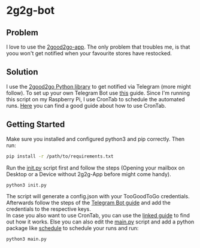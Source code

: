 # 2g2g-bot

## Problem

I love to use the [2good2go-app](https://toogoodtogo.com/en-us). The only problem that troubles me, is that yoou won't get notified when your favourite stores have restocked.

## Solution

I use the [2good2go Python library](https://pypi.org/project/tgtg/) to get notified via Telegram (more might follow).
To set up your own Telegram Bot use [this](https://medium.com/@ManHay_Hong/how-to-create-a-telegram-bot-and-send-messages-with-python-4cf314d9fa3e) guide.
Since I'm running this script on my Raspberry Pi, I use CronTab to schedule the automated runs. [Here](https://towardsdatascience.com/how-to-schedule-python-scripts-with-cron-the-only-guide-youll-ever-need-deea2df63b4e) you can find a good guide about how to use CronTab.

## Getting Started

Make sure you installed and configured python3 and pip correctly.
Then run:
```sh
pip install -r /path/to/requirements.txt
```

Run the [init.py](init.py) script first and follow the steps (Opening your mailbox on Desktop or a Device without 2g2g-App before might come handy).
```sh
python3 init.py
```

The script will generate a config.json with your TooGoodToGo credentials.
Afterwards follow the steps of the [Telegram Bot guide](ttps://medium.com/@ManHay_Hong/how-to-create-a-telegram-bot-and-send-messages-with-python-4cf314d9fa3e) and add the credentials to the respective keys.  
In case you also want to use CronTab, you can use the [linked guide](https://towardsdatascience.com/how-to-schedule-python-scripts-with-cron-the-only-guide-youll-ever-need-deea2df63b4e) to find out how it works.
Else you can also edit the [main.py](main.py) script and add a python package like [schedule](https://pypi.org/project/schedule/) to schedule your runs and run:
```sh
python3 main.py
```
